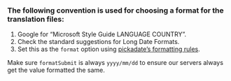 ### The following convention is used for choosing a format for the translation files:

1. Google for “Microsoft Style Guide LANGUAGE COUNTRY”.
2. Check the standard suggestions for Long Date Formats.
3. Set this as the `format` option using [pickadate’s formatting rules](https://amsul.ca/pickadate.js/date.htm#formatting-rules).

Make sure `formatSubmit` is always `yyyy/mm/dd` to ensure our servers always get the value formatted the same.